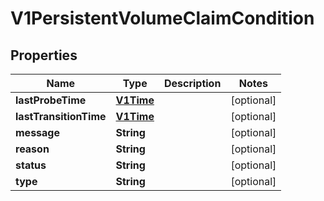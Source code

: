 

# V1PersistentVolumeClaimCondition

## Properties

Name | Type | Description | Notes
------------ | ------------- | ------------- | -------------
**lastProbeTime** | [**V1Time**](V1Time.md) |  |  [optional]
**lastTransitionTime** | [**V1Time**](V1Time.md) |  |  [optional]
**message** | **String** |  |  [optional]
**reason** | **String** |  |  [optional]
**status** | **String** |  |  [optional]
**type** | **String** |  |  [optional]



